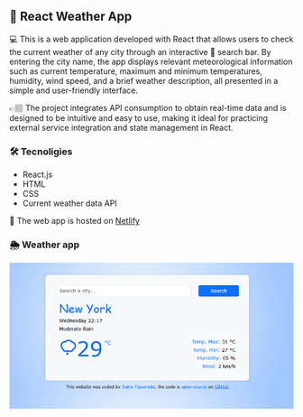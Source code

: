 ## 📍 React Weather App

💻 This is a web application developed with React that allows users to check the current weather of any city through an interactive 🔎 search bar. By entering the city name, the app displays relevant meteorological information such as current temperature, maximum and minimum temperatures, humidity, wind speed, and a brief weather description, all presented in a simple and user-friendly interface.

👉🏽 The project integrates API consumption to obtain real-time data and is designed to be intuitive and easy to use, making it ideal for practicing external service integration and state management in React.

### 🛠 Tecnoligies

- React.js
- HTML
- CSS
- Current weather data API

📌 The web app is hosted on <a href="https://dulce-react-weather.netlify.app/">Netlify</a>


### 🌦 Weather app

<img src="public/react-weather-app.png" alt="Weather app" width="700" >
